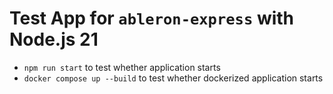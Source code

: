 # Test App for `ableron-express` with Node.js 21

* `npm run start` to test whether application starts
* `docker compose up --build` to test whether dockerized application starts
